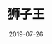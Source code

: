 ---
title: '狮子王'
date: '2019-07-26'
price: '28.9'
theaters: ['国贸国际影城·舒兰店']
seat: ['3-10号']
remark: ['3D']
---